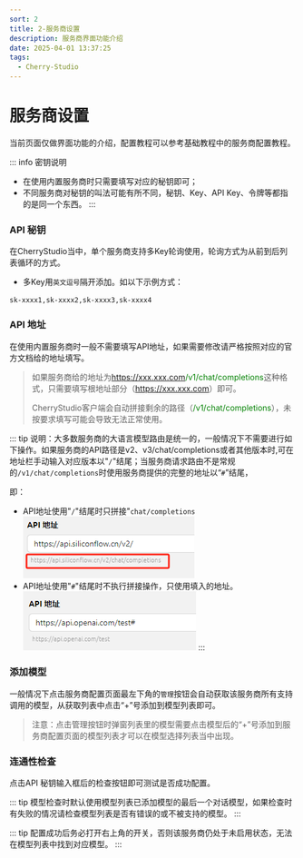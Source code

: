 ```yaml
---
sort: 2
title: 2-服务商设置
description: 服务商界面功能介绍
date: 2025-04-01 13:37:25
tags:
  - Cherry-Studio
---
```


# 服务商设置

当前页面仅做界面功能的介绍，配置教程可以参考基础教程中的服务商配置教程。

::: info 密钥说明
* 在使用内置服务商时只需要填写对应的秘钥即可；
* 不同服务商对秘钥的叫法可能有所不同，秘钥、Key、API Key、令牌等都指的是同一个东西。
:::

### API 秘钥

在CherryStudio当中，单个服务商支持多Key轮询使用，轮询方式为从前到后列表循环的方式。

* 多Key用`英文逗号`隔开添加。如以下示例方式：

```
sk-xxxx1,sk-xxxx2,sk-xxxx3,sk-xxxx4
```

### API 地址

在使用内置服务商时一般不需要填写API地址，如果需要修改请严格按照对应的官方文档给的地址填写。

> 如果服务商给的地址为<font color=red>https://xxx.xxx.com</font><font color=green>/v1/chat/completions</font>这种格式，只需要填写根地址部分（<font color=red>https://xxx.xxx.com</font>）即可。
>
> CherryStudio客户端会自动拼接剩余的路径（<font color=green>/v1/chat/completions</font>），未按要求填写可能会导致无法正常使用。

::: tip
说明：大多数服务商的大语言模型路由是统一的，一般情况下不需要进行如下操作。如果服务商的API路径是v2、v3/chat/completions或者其他版本时,可在地址栏手动输入对应版本以"`/`"结尾；当服务商请求路由不是常规的`/v1/chat/completions`时使用服务商提供的完整的地址以“`#`”结尾，

即：

* API地址使用"`/`"结尾时只拼接"`chat/completions`
 ![](<../assets/providers-01.png>)
* API地址使用"`#`"结尾时不执行拼接操作，只使用填入的地址。
 ![](<../assets/providers-02.png>)
:::



### 添加模型

一般情况下点击服务商配置页面最左下角的`管理`按钮会自动获取该服务商所有支持调用的模型，从获取列表中点击“+”号添加到模型列表即可。

> 注意：点击管理按钮时弹窗列表里的模型需要点击模型后的“+”号添加到服务商配置页面的模型列表才可以在模型选择列表当中出现。



### 连通性检查

点击API 秘钥输入框后的检查按钮即可测试是否成功配置。

::: tip
模型检查时默认使用模型列表已添加模型的最后一个对话模型，如果检查时有失败的情况请检查模型列表是否有错误的或不被支持的模型。
:::

::: tip
配置成功后务必打开右上角的开关，否则该服务商仍处于未启用状态，无法在模型列表中找到对应模型。
:::

